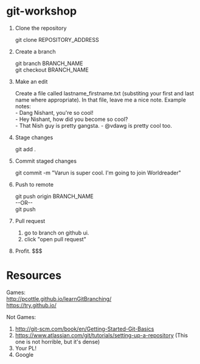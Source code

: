 git-workshop
============
1. Clone the repository

	git clone REPOSITORY_ADDRESS

2. Create a branch

	git branch BRANCH_NAME  
	git checkout BRANCH_NAME

3. Make an edit
	
	Create a file called lastname_firstname.txt (substiting your first and last name where appropriate).
	In that file, leave me a nice note. 
	Example notes:  
		- Dang Nishant, you're so cool!  
		- Hey Nishant, how did you become so cool?  
		- That Nish guy is pretty gangsta.
		- @vdawg is pretty cool too.  

4. Stage changes

	git add .

5. Commit staged changes

	git commit -m "Varun is super cool. I'm going to join Worldreader"

6. Push to remote

	git push origin BRANCH_NAME  
			--OR--  
	git push  

7. Pull request

	1. go to branch on github ui.
	2. click "open pull request"

8. Profit. $$$


Resources
============

Games:  
http://pcottle.github.io/learnGitBranching/   
https://try.github.io/  

Not Games:  
1. http://git-scm.com/book/en/Getting-Started-Git-Basics  
2. https://www.atlassian.com/git/tutorials/setting-up-a-repository (This one is not horrible, but it's dense)  
3. Your PL!  
4. Google  
